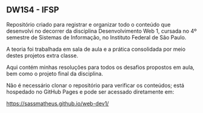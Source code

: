 ## DW1S4 - IFSP

Repositório criado para registrar e organizar todo o conteúdo que desenvolvi no decorrer da disciplina Desenvolvimento Web 1, cursada no 4º semestre de Sistemas de Informação, no Instituto Federal de São Paulo.

A teoria foi trabalhada em sala de aula e a prática consolidada por meio destes projetos extra classe.

Aqui contém minhas resoluções para todos os desafios propostos em aula, bem como o projeto final da disciplina.

Não é necessário clonar o repositório para verificar os conteúdos; está hospedado no GitHub Pages e pode ser acessado diretamente em:

https://sassmatheus.github.io/web-dev1/
